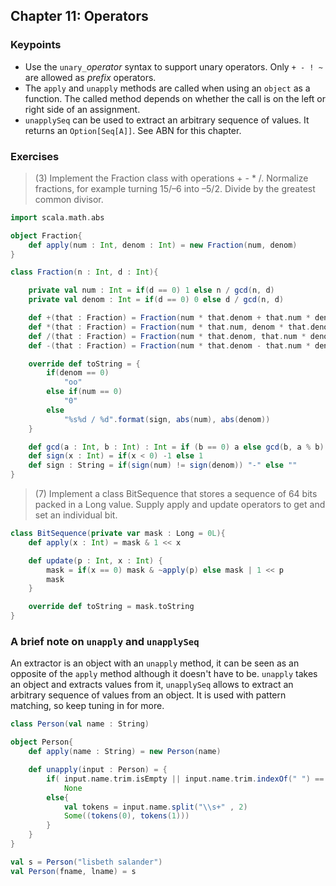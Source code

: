 ## Chapter 11: Operators

### Keypoints

* Use the `unary_`*operator* syntax to support unary operators. Only `+ - ! ~` are allowed as *prefix* operators.
* The `apply` and `unapply` methods are called when using an `object` as a function. The called method depends on whether the call is on the left or right side of an assignment.
* `unapplySeq` can be used to extract an arbitrary sequence of values. It returns an `Option[Seq[A]]`. See ABN for this chapter.

### Exercises

> (3) Implement the Fraction class with operations + - * /. Normalize fractions, for example turning 15/–6 into –5/2. Divide by the greatest common divisor.

```scala
import scala.math.abs

object Fraction{
	def apply(num : Int, denom : Int) = new Fraction(num, denom)
}

class Fraction(n : Int, d : Int){

	private val num : Int = if(d == 0) 1 else n / gcd(n, d)
	private val denom : Int = if(d == 0) 0 else d / gcd(n, d)

	def +(that : Fraction) = Fraction(num * that.denom + that.num * denom, denom * that.denom)
	def *(that : Fraction) = Fraction(num * that.num, denom * that.denom)
	def /(that : Fraction) = Fraction(num * that.denom, that.num * denom)
	def -(that : Fraction) = Fraction(num * that.denom - that.num * denom, denom * that.denom)

	override def toString = {
		if(denom == 0)
			"oo"
		else if(num == 0)
			"0"
		else
			"%s%d / %d".format(sign, abs(num), abs(denom))
	}

	def gcd(a : Int, b : Int) : Int = if (b == 0) a else gcd(b, a % b)
	def sign(x : Int) = if(x < 0) -1 else 1
	def sign : String = if(sign(num) != sign(denom)) "-" else ""
}
```
> (7) Implement a class BitSequence that stores a sequence of 64 bits packed in a Long value. Supply apply and update operators to get and set an individual bit.

```scala
class BitSequence(private var mask : Long = 0L){
	def apply(x : Int) = mask & 1 << x

	def update(p : Int, x : Int) {
		mask = if(x == 0) mask & ~apply(p) else mask | 1 << p
		mask
	}

	override def toString = mask.toString
}
```

### A brief note on `unapply` and `unapplySeq`

An extractor is an object with an `unapply` method, it can be seen as an opposite of the `apply` method although it doesn't have to be. `unapply` takes an object and extracts values from it, `unapplySeq` allows to extract an arbitrary sequence of values from an object. It is used with pattern matching, so keep tuning in for more.

```scala
class Person(val name : String)

object Person{
	def apply(name : String) = new Person(name)

	def unapply(input : Person) = {
		if( input.name.trim.isEmpty || input.name.trim.indexOf(" ") == -1)
			None
		else{
			val tokens = input.name.split("\\s+" , 2)
			Some((tokens(0), tokens(1)))
		}
	}
}

val s = Person("lisbeth salander")
val Person(fname, lname) = s
```

